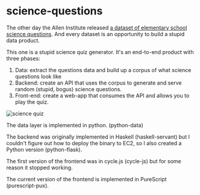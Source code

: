 # science-questions

The other day the Allen Institute released
<a href = "http://allenai.org/data.html">a dataset of elementary school science questions</a>.
And every dataset is an opportunity to build a stupid data product.

This one is a stupid science quiz generator. It's an end-to-end product with
three phases:

1. Data: extract the questions data and build up a corpus of what science questions
 look like
2. Backend: create an API that uses the corpus to generate and serve random
 (stupid, bogus) science questions.
3. Front-end: create a web-app that consumes the API and allows you to play the
 quiz.

![science quiz](https://raw.githubusercontent.com/joelgrus/science-questions/master/science-quiz.png)

The data layer is implemented in python. (python-data)

The backend was originally implemented in Haskell (haskell-servant) but I couldn't figure out how to deploy the binary to EC2, so I also created a Python version (python-flask).

The first version of the frontend was in cycle.js (cycle-js) but for some reason it stopped working. 

The current version of the frontend is implemented in PureScript (purescript-pux).
